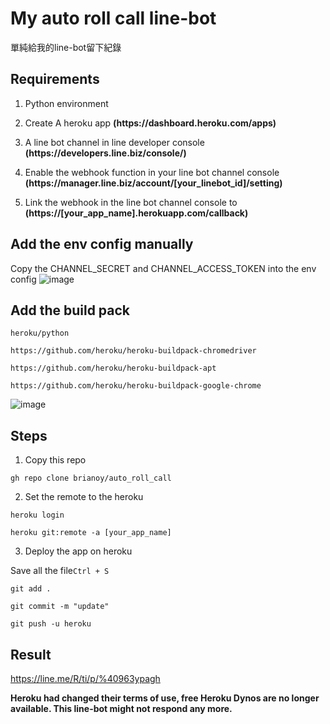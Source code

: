 # My auto roll call line-bot
單純給我的line-bot留下紀錄

## Requirements
1. Python environment

2. Create A heroku app **(https<area>://dashboard.heroku.com/apps)**

3. A line bot channel in line developer console **(https<area>://developers.line.biz/console/)**

4. Enable the webhook function in your line bot channel console **(https<area>://manager.line.biz/account/[your_linebot_id]/setting)**
  
5. Link the webhook in the line bot channel console to **(https<area>://[your_app_name].herokuapp.com/callback)**


## Add the env config manually
Copy the CHANNEL_SECRET and CHANNEL_ACCESS_TOKEN into the env config 
![image](https://user-images.githubusercontent.com/24865458/172822152-c5c3c5ee-c135-4857-a692-052e23556956.png)

## Add the build pack
```heroku/python```

```https://github.com/heroku/heroku-buildpack-chromedriver```

```https://github.com/heroku/heroku-buildpack-apt```

```https://github.com/heroku/heroku-buildpack-google-chrome```

![image](https://user-images.githubusercontent.com/24865458/209175654-15cae34f-9076-4641-b9c0-faa79f7dc0b1.png)

## Steps
1. Copy this repo

```gh repo clone brianoy/auto_roll_call```

2. Set the remote to the heroku

```heroku login```

```heroku git:remote -a [your_app_name]```

3. Deploy the app on heroku

Save all the file```Ctrl + S```

  ```git add .```

  ```git commit -m "update"```

  ```git push -u heroku```


## Result
https://line.me/R/ti/p/%40963ypagh

**Heroku had changed their terms of use, free Heroku Dynos are no longer available. This line-bot might not respond any more.**

